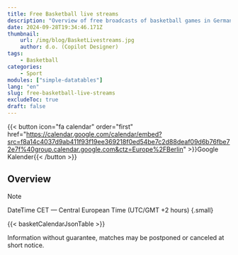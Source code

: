 ```yaml
---
title: Free Basketball live streams
description: "Overview of free broadcasts of basketball games in Germany"
date: 2024-09-28T19:34:46.171Z
thumbnail:
    url: /img/blog/BasketLivestreams.jpg
    author: d.o. (Copilot Designer)
tags:
    - Basketball
categories:
    - Sport
modules: ["simple-datatables"]
lang: "en"
slug: free-basketball-live-streams
excludeToc: true
draft: false
---
```


{{< button icon="fa calendar" order="first" href="https://calendar.google.com/calendar/embed?src=f8a14c4037d9ab411f93f19ee369218f0ed54be7c2d88deaf09d6b76fbe72e7f%40group.calendar.google.com&ctz=Europe%2FBerlin" >}}Google Kalender{{< /button >}}

## Overview

> [!NOTE]
> DateTime CET — Central European Time (UTC/GMT +2 hours)
{.small}

{{< basketCalendarJsonTable >}}

Information without guarantee, matches may be postponed or canceled at short notice.
